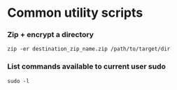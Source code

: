 # Common utility scripts

### Zip + encrypt a directory
`zip -er destination_zip_name.zip /path/to/target/dir`

### List commands available to current user sudo
`sudo -l`
